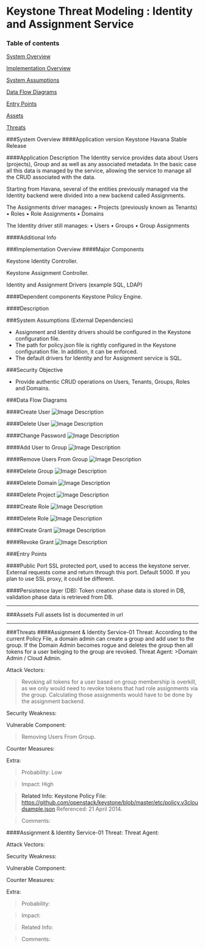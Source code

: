 Keystone Threat Modeling : Identity and Assignment Service
=========================================
### Table of contents
[System Overview](#system)

[Implementation Overview](#implementation)

[System Assumptions](#assumption)

[Data Flow Diagrams](#dfd)

[Entry Points](#entry)

[Assets](#asset)

[Threats](#threats)

<a name="system"/>
###System Overview
####Application version
Keystone Havana Stable Release
   
####Application Description
The Identity service provides data about Users (projects), Group and as well as any associated metadata. In the basic case all this data is managed by the service, allowing the service to manage all the CRUD associated with the data.

Starting from Havana, several of the entities previously managed via the Identity backend were divided into a new backend called Assignments.  

The Assignments  driver  manages:
•	Projects (previously known as Tenants)
•	Roles
•	Role Assignments
•	Domains

The Identity driver still manages:
•	Users
•	Groups
•	Group Assignments


####Additional Info

<a name="implementation"/>
###Implementation Overview
####Major Components

Keystone Identity Controller.


Keystone Assignment Controller.

Identity and Assignment Drivers (example SQL, LDAP)

####Dependent components
Keystone Policy Engine.

####Description

<a name="assumption"/>

###System Assumptions (External Dependencies)
 -  Assignment and Identity drivers should be configured in the Keystone configuration file.
 -  The path for policy.json file is rightly configured in the Keystone configuration file. In addition, it can be enforced.
 -  The default drivers for Identity and for Assignment service  is SQL.
   
###Security Objective
 - Provide authentic CRUD operations on Users, Tenants, Groups, Roles and Domains.
 

<a name="dfd"/>
###Data Flow Diagrams 

####Create User
![Image Description][1]

####Delete User
![Image Description][2]

####Change Password
![Image Description][3]

####Add User to Group
![Image Description][4]

####Remove Users From Group
![Image Description][5]

####Delete Group
![Image Description][6]

####Delete Domain
![Image Description][7]

####Delete Project
![Image Description][8]

####Create Role
![Image Description][9]

####Delete Role
![Image Description][10]

####Create Grant
![Image Description][11]

####Revoke Grant
![Image Description][12]

<a name="entry"/>
###Entry Points

####Public Port
SSL protected port, used to access the keystone server. External requests come and return through this port. Default 5000. If you plan to use SSL proxy, it could be different.

####Persistence layer (DB):
Token creation phase data is stored in DB, validation phase data is retrieved from DB.

----------
<a name="asset"/>
###Assets
Full assets list is documented in url

----------
<a name="threats"/>
###Threats
####Assignment & Identity Service-01
Threat: According to the current Policy File, a domain admin can create a group and add user to the group.
If the Domain Admin becomes rogue and deletes the group then all tokens for a user beloging to the group are revoked.
Threat Agent:
>Domain Admin / Cloud Admin. 

Attack Vectors:
>Revoking all tokens for a user based on group membership is overkill, as we only would need to revoke tokens
that had role assignments via the group.  Calculating those assignments would have to be done by the 
assignment backend.


Security Weakness:
>

Vulnerable Component:
>Removing Users From Group.

Counter Measures:
> 

Extra:
> Probability: Low 

> Impact: High

> Related Info: Keystone Policy File: https://github.com/openstack/keystone/blob/master/etc/policy.v3cloudsample.json Referenced: 21 April 2014. 

> Comments: 

####Assignment & Identity Service-01
Threat: 
Threat Agent:
>

Attack Vectors:
>

Security Weakness:
>

Vulnerable Component:
>

Counter Measures:
> 

Extra:
> Probability: 

> Impact: 

> Related Info: 

> Comments:

  [1]: images/CreateUser.png
  [2]: images/DeleteUser.png
  [3]: images/ChangePassword.png
  [4]: images/AddUserToGroup.png
  [5]: images/RemoveUserFromGroup.png
  [6]: images/DeleteGroup.png
  [7]: images/DeleteDomain.png
  [8]: images/DeleteProject.png
  [9]: images/CreateRole.png
  [10]: images/DeleteRole.png
  [11]: images/CreateGrant.png
  [12]: images/RevokeGrant.png

  
